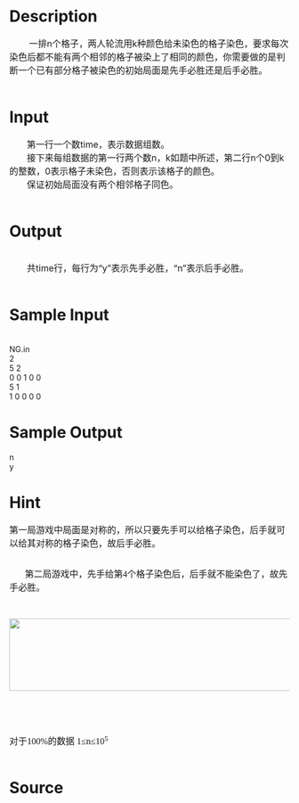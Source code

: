 
# Description

<div class="content"><div><span>         </span><span style="font-size: 12pt">一排</span><span style="font-size: 12pt">n</span><span style="font-size: 12pt">个格子，两人轮流用</span><span style="font-size: 12pt">k</span><span style="font-size: 12pt">种颜色给未染色的格子染色，要求每次染色后都不能有两个相邻的格子被染上了相同的颜色，你需要做的是判断一个已有部分格子被染色的初始局面是先手必胜还是后手必胜。</span></div>
<div> </div></div>

# Input

<div class="content"><div><span style="font-size: 12pt">       </span><span style="font-size: 12pt">第一行一个数</span><span style="font-size: 12pt">time</span><span style="font-size: 12pt">，表示数据组数。</span></div>
<div><span style="font-size: 12pt">       </span><span style="font-size: 12pt">接下来每组数据的第一行两个数</span><span style="font-size: 12pt">n</span><span style="font-size: 12pt">，</span><span style="font-size: 12pt">k</span><span style="font-size: 12pt">如题中所述，第二行</span><span style="font-size: 12pt">n</span><span style="font-size: 12pt">个</span><span style="font-size: 12pt">0</span><span style="font-size: 12pt">到</span><span style="font-size: 12pt">k</span><span style="font-size: 12pt">的整数，</span><span style="font-size: 12pt">0</span><span style="font-size: 12pt">表示格子未染色，否则表示该格子的颜色。</span></div>
<div><span style="font-size: 12pt">       </span><span style="font-size: 12pt">保证初始局面没有两个相邻格子同色。</span></div>
<div> </div></div>

# Output

<div class="content"><div> </div>
<div><span style="font-size: 12pt">       </span><span style="font-size: 12pt">共</span><span style="font-size: 12pt">time</span><span style="font-size: 12pt">行，每行为“</span><span style="font-size: 12pt">y</span><span style="font-size: 12pt">”表示先手必胜，“</span><span style="font-size: 12pt">n</span><span style="font-size: 12pt">”表示后手必胜。</span></div>
<div> </div></div>

# Sample Input

<div class="content"><span class="sampledata"><br/>
NG.in                                       <br/>
       2                                          <br/>
       5 2                                         <br/>
       0 0 1 0 0<br/>
       5 1<br/>
       1 0 0 0 0</span></div>

# Sample Output

<div class="content"><span class="sampledata">n<br/>
y<br/>
</span></div>

# Hint

<div class="content"><p></p><p class="MsoNormal" style="margin: 0cm 0cm 0pt"><span style="font-size: 12pt; font-family: 宋体; mso-ascii-font-family: Calibri; mso-hansi-font-family: Calibri">第一局游戏中局面是对称的，所以只要先手可以给格子染色，后手就可以给其对称的格子染色，故后手必胜。</span><span lang="EN-US" style="font-size: 12pt"><o:p></o:p></span></p><br/>
<p><span lang="EN-US" style="font-size: 12pt; font-family: Calibri; mso-fareast-font-family: 宋体; mso-bidi-font-family: &#39;Times New Roman&#39;; mso-font-kerning: 1.0pt; mso-ansi-language: EN-US; mso-fareast-language: ZH-CN; mso-bidi-language: AR-SA"><span style="mso-tab-count: 1">       </span></span><span style="font-size: 12pt; font-family: 宋体; mso-ascii-font-family: Calibri; mso-hansi-font-family: Calibri; mso-bidi-font-family: &#39;Times New Roman&#39;; mso-font-kerning: 1.0pt; mso-ansi-language: EN-US; mso-fareast-language: ZH-CN; mso-bidi-language: AR-SA">第二局游戏中，先手给第</span><span lang="EN-US" style="font-size: 12pt; font-family: Calibri; mso-fareast-font-family: 宋体; mso-bidi-font-family: &#39;Times New Roman&#39;; mso-font-kerning: 1.0pt; mso-ansi-language: EN-US; mso-fareast-language: ZH-CN; mso-bidi-language: AR-SA">4</span><span style="font-size: 12pt; font-family: 宋体; mso-ascii-font-family: Calibri; mso-hansi-font-family: Calibri; mso-bidi-font-family: &#39;Times New Roman&#39;; mso-font-kerning: 1.0pt; mso-ansi-language: EN-US; mso-fareast-language: ZH-CN; mso-bidi-language: AR-SA">个格子染色后，后手就不能染色了，故先手必胜。</span></p><br/>
<p><span style="font-size: 12pt; font-family: 宋体; mso-ascii-font-family: Calibri; mso-hansi-font-family: Calibri; mso-bidi-font-family: &#39;Times New Roman&#39;; mso-font-kerning: 1.0pt; mso-ansi-language: EN-US; mso-fareast-language: ZH-CN; mso-bidi-language: AR-SA"><img height="130" width="521" alt="" src="source/bzoj/2410/img/aHR0cHM6Ly9seWRzeS5jb20vSnVkZ2VPbmxpbmUvdXBsb2FkLzIwMTMwMy8xMSgzKS5qcGc=.jpg"/></span></p><br/>
<p><span style="font-size: 12pt; font-family: 宋体; mso-ascii-font-family: Calibri; mso-hansi-font-family: Calibri; mso-bidi-font-family: &#39;Times New Roman&#39;; mso-font-kerning: 1.0pt; mso-ansi-language: EN-US; mso-fareast-language: ZH-CN; mso-bidi-language: AR-SA"><br/>
</span></p><p class="MsoNormal" style="margin: 0cm 0cm 0pt"><span style="font-size: 12pt; font-family: 宋体; mso-ascii-font-family: Calibri; mso-hansi-font-family: Calibri">对于</span><span lang="EN-US" style="font-size: 12pt"><font face="Calibri">100%</font></span><span style="font-size: 12pt; font-family: 宋体; mso-ascii-font-family: Calibri; mso-hansi-font-family: Calibri">的数据</span><span lang="EN-US" style="font-size: 12pt"><font face="Calibri"> 1</font></span><span style="font-size: 12pt; font-family: 宋体; mso-ascii-font-family: Calibri; mso-hansi-font-family: Calibri">≤</span><span lang="EN-US" style="font-size: 12pt"><font face="Calibri">n</font></span><span style="font-size: 12pt; font-family: 宋体; mso-ascii-font-family: Calibri; mso-hansi-font-family: Calibri">≤</span><span lang="EN-US" style="font-size: 12pt"><font face="Calibri">10<sup>5</sup></font><o:p></o:p></span></p><br/>
<p></p><p></p></div>

# Source

<div class="content"><p><a href="problemset.php?search="></a></p></div>

